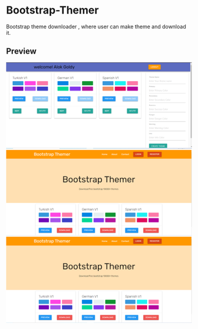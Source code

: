# Bootstrap-Themer
Bootstrap theme downloader , where user can make theme and download it.

## Preview


<div style="text-align: center">
<img src="pic/bt1.PNG" width="auto" />
<img src="pic/bt2.PNG" width="auto"/>
<img src="pic/bt2.PNG" width="auto"/>
</div>
